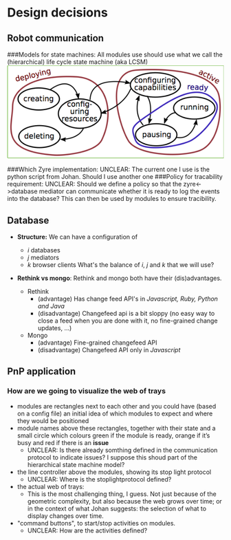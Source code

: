 # Design decisions

## Robot communication

###Models for state machines:
All modules use should use what we call the (hierarchical) life cycle state machine (aka LCSM) ![hierarchical lifecycle state machine](LifeCycleStateMachine-hierarchical.png)

###Which Zyre implementation:
UNCLEAR: The current one I use is the python script from Johan. Should I use another one
###Policy for tracability requirement:
UNCLEAR: Should we define a policy so that the zyre<->database mediator can communicate whether it is ready to log the events into the database? This can then be used by modules to ensure tracibility.

## Database

- **Structure:** We can have a configuration of
	- *i* databases
	- *j* mediators
	- *k* browser clients
		What's the balance of *i*, *j* and *k* that we will use?


- **Rethink vs mongo**: Rethink and mongo both have their (dis)advantages.
	- Rethink
		- (advantage) Has change feed API's in *Javascript, Ruby, Python and Java*
		- (disadvantage) Changefeed api is a bit sloppy (no easy way to close a feed when you are done with it, no fine-grained change updates, ...)
	- Mongo
		- (advantage) Fine-grained changefeed API
		- (disadvantage) Changefeed API only in *Javascript*

## PnP application
### How are we going to visualize the web of trays
- modules are rectangles next to each other and you could have (based on a config file) an initial idea of which modules to expect and where they would be positioned
- module names above these rectangles, together with their state and a small circle which colours green if the module is ready, orange if it’s busy and red if there is an **issue**
	- UNCLEAR: Is there already somthing defined in the communication protocol to indicate issues? I suppose this shoud part of the hierarchical state machine model?
- the line controller above the modules, showing its stop light protocol
	- UNCLEAR: Where is the stoplightprotocol defined?
- the actual web of trays:
	- This is the most challenging thing, I guess. Not just because of the
		geometric complexity, but also because the web grows over time; or in the
		context of what Johan suggests: the selection of what to display changes
		over time.
- "command buttons", to start/stop activities on modules.
	- UNCLEAR: How are the activities defined?